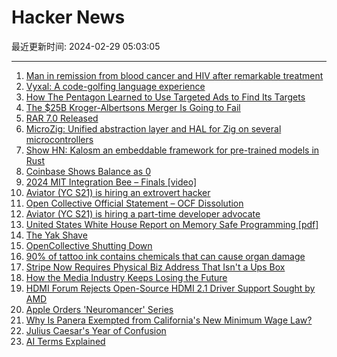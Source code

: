 # Hacker News

最近更新时间: 2024-02-29 05:03:05

--- 
1. [Man in remission from blood cancer and HIV after remarkable treatment](https://www.theguardian.com/us-news/2024/feb/28/blood-cancer-hiv-treatment) 
2. [Vyxal: A code-golfing language experience](https://github.com/Vyxal/Vyxal) 
3. [How The Pentagon Learned to Use Targeted Ads to Find Its Targets](https://www.wired.com/story/how-pentagon-learned-targeted-ads-to-find-targets-and-vladimir-putin/) 
4. [The $25B Kroger-Albertsons Merger Is Going to Fail](https://www.thebignewsletter.com/p/the-25b-kroger-albertsons-merger) 
5. [RAR 7.0 Released](https://www.rarlab.com/rarnew.htm) 
6. [MicroZig: Unified abstraction layer and HAL for Zig on several microcontrollers](https://github.com/ZigEmbeddedGroup/microzig) 
7. [Show HN: Kalosm an embeddable framework for pre-trained models in Rust](https://floneum.com/blog/kalosm_0_2/) 
8. [Coinbase Shows Balance as 0](https://status.coinbase.com/incidents/qlpwww1zsm2y) 
9. [2024 MIT Integration Bee – Finals [video]](https://www.youtube.com/watch?v=dyfLMHGnPR0) 
10. [Aviator (YC S21) is hiring an extrovert hacker](https://www.ycombinator.com/companies/aviator/jobs/yrtnjnp-developer-marketing-part-time-social) 
11. [Open Collective Official Statement – OCF Dissolution](https://blog.opencollective.com/open-collective-official-statement-ocf-dissolution/) 
12. [Aviator (YC S21) is hiring a part-time developer advocate](https://www.ycombinator.com/companies/aviator/jobs/yrtnjnp-developer-marketing-part-time-social) 
13. [United States White House Report on Memory Safe Programming [pdf]](https://www.whitehouse.gov/wp-content/uploads/2024/02/Final-ONCD-Technical-Report.pdf) 
14. [The Yak Shave](https://www.marginalia.nu/log/a_102_yak_shave/) 
15. [OpenCollective Shutting Down](https://daniel-lange.com/archives/186-Opencollective-shutting-down.html) 
16. [90% of tattoo ink contains chemicals that can cause organ damage](https://pubs.acs.org/doi/10.1021/acs.analchem.3c05687#) 
17. [Stripe Now Requires Physical Biz Address That Isn't a Ups Box](https://support.stripe.com/questions/2024-updates-to-us-verification-requirements-faqs) 
18. [How the Media Industry Keeps Losing the Future](https://www.nytimes.com/2024/02/28/technology/news-media-industry-dying.html) 
19. [HDMI Forum Rejects Open-Source HDMI 2.1 Driver Support Sought by AMD](https://www.phoronix.com/news/HDMI-2.1-OSS-Rejected) 
20. [Apple Orders 'Neuromancer' Series](https://variety.com/2024/tv/news/apple-neurmancer-series-william-gibson-1235925640/) 
21. [Why Is Panera Exempted from California's New Minimum Wage Law?](https://reason.com/2024/02/28/why-is-panera-exempted-from-californias-new-minimum-wage-law/) 
22. [Julius Caesar's Year of Confusion](https://www.bbc.com/future/article/20240227-how-julius-caesar-made-the-longest-year-in-history-and-brought-us-leap-years) 
23. [AI Terms Explained](https://glossarytech.com/terms/artificial-intelligence-ai) 
